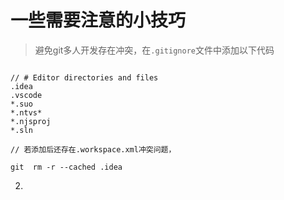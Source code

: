 # 一些需要注意的小技巧


>  避免git多人开发存在冲突，在`.gitignore`文件中添加以下代码
```

// # Editor directories and files
.idea
.vscode
*.suo
*.ntvs*
*.njsproj
*.sln

// 若添加后还存在.workspace.xml冲突问题，

git  rm -r --cached .idea    
```
2. 
